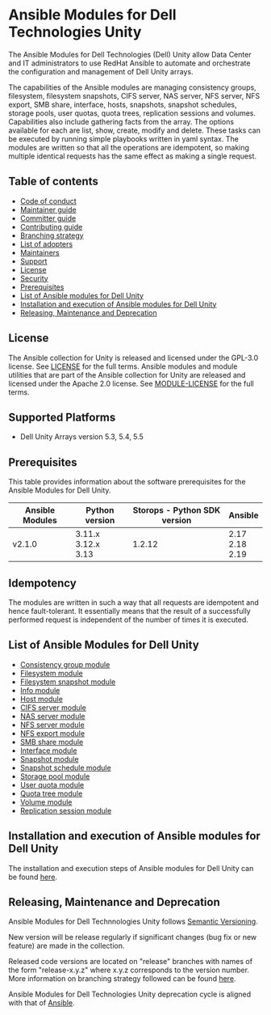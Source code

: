 # Ansible Modules for Dell Technologies Unity

The Ansible Modules for Dell Technologies (Dell) Unity allow Data Center and IT administrators to use RedHat Ansible to automate and orchestrate the configuration and management of Dell Unity arrays.

The capabilities of the Ansible modules are managing consistency groups, filesystem, filesystem snapshots, CIFS server, NAS server, NFS server, NFS export, SMB share, interface, hosts, snapshots, snapshot schedules, storage pools, user quotas, quota trees, replication sessions and volumes. Capabilities also include gathering facts from the array. The options available for each are list, show, create, modify and delete. These tasks can be executed by running simple playbooks written in yaml syntax. The modules are written so that all the operations are idempotent, so making multiple identical requests has the same effect as making a single request.

## Table of contents

* [Code of conduct](https://github.com/dell/ansible-unity/blob/2.1.0/docs/CODE_OF_CONDUCT.md)
* [Maintainer guide](https://github.com/dell/ansible-unity/blob/2.1.0/docs/MAINTAINER_GUIDE.md)
* [Committer guide](https://github.com/dell/ansible-unity/blob/2.1.0/docs/COMMITTER_GUIDE.md)
* [Contributing guide](https://github.com/dell/ansible-unity/blob/2.1.0/docs/CONTRIBUTING.md)
* [Branching strategy](https://github.com/dell/ansible-unity/blob/2.1.0/docs/BRANCHING.md)
* [List of adopters](https://github.com/dell/ansible-unity/blob/2.1.0/docs/ADOPTERS.md)
* [Maintainers](https://github.com/dell/ansible-unity/blob/2.1.0/docs/MAINTAINERS.md)
* [Support](https://github.com/dell/ansible-unity/blob/2.1.0/docs/SUPPORT.md)
* [License](#license)
* [Security](https://github.com/dell/ansible-unity/blob/2.1.0/docs/SECURITY.md)
* [Prerequisites](#prerequisites)
* [List of Ansible modules for Dell Unity](#list-of-ansible-modules-for-dell-unity)
* [Installation and execution of Ansible modules for Dell Unity](#installation-and-execution-of-ansible-modules-for-dell-unity)
* [Releasing, Maintenance and Deprecation](#releasing-maintenance-and-deprecation)

## License
The Ansible collection for Unity is released and licensed under the GPL-3.0 license. See [LICENSE](https://github.com/dell/ansible-unity/blob/2.1.0/LICENSE) for the full terms. Ansible modules and module utilities that are part of the Ansible collection for Unity are released and licensed under the Apache 2.0 license. See [MODULE-LICENSE](https://github.com/dell/ansible-unity/blob/2.1.0/MODULE-LICENSE) for the full terms.

## Supported Platforms
  * Dell Unity Arrays version 5.3, 5.4, 5.5

## Prerequisites
This table provides information about the software prerequisites for the Ansible Modules for Dell Unity.

| **Ansible Modules** | **Python version** | **Storops - Python SDK version** | **Ansible** |
|---------------------|--------------------|----------------------------------|-------------|
| v2.1.0 | 3.11.x <br> 3.12.x <br> 3.13 | 1.2.12 | 2.17 <br> 2.18 <br> 2.19|

## Idempotency
The modules are written in such a way that all requests are idempotent and hence fault-tolerant. It essentially means that the result of a successfully performed request is independent of the number of times it is executed.

## List of Ansible Modules for Dell Unity
  * [Consistency group module](https://github.com/dell/ansible-unity/blob/2.1.0/docs/modules/consistencygroup.rst)
  * [Filesystem module](https://github.com/dell/ansible-unity/blob/2.1.0/docs/modules/filesystem.rst)
  * [Filesystem snapshot module](https://github.com/dell/ansible-unity/blob/2.1.0/docs/modules/filesystem_snapshot.rst)
  * [Info module](https://github.com/dell/ansible-unity/blob/2.1.0/docs/modules/info.rst)
  * [Host module](https://github.com/dell/ansible-unity/blob/2.1.0/docs/modules/host.rst)
  * [CIFS server module](https://github.com/dell/ansible-unity/blob/2.1.0/docs/modules/cifsserver.rst)
  * [NAS server module](https://github.com/dell/ansible-unity/blob/2.1.0/docs/modules/nasserver.rst)
  * [NFS server module](https://github.com/dell/ansible-unity/blob/2.1.0/docs/modules/nfsserver.rst)
  * [NFS export module](https://github.com/dell/ansible-unity/blob/2.1.0/docs/modules/nfs.rst)
  * [SMB share module](https://github.com/dell/ansible-unity/blob/2.1.0/docs/modules/smbshare.rst)
  * [Interface module](https://github.com/dell/ansible-unity/blob/2.1.0/docs/modules/interface.rst)
  * [Snapshot module](https://github.com/dell/ansible-unity/blob/2.1.0/docs/modules/snapshot.rst)
  * [Snapshot schedule module](https://github.com/dell/ansible-unity/blob/2.1.0/docs/modules/snapshotschedule.rst)
  * [Storage pool module](https://github.com/dell/ansible-unity/blob/2.1.0/docs/modules/storagepool.rst)
  * [User quota module](https://github.com/dell/ansible-unity/blob/2.1.0/docs/modules/user_quota.rste)
  * [Quota tree module ](https://github.com/dell/ansible-unity/blob/2.1.0/docs/modules/tree_quota.rst)
  * [Volume module](https://github.com/dell/ansible-unity/blob/2.1.0/docs/modules/volume.rst)
  * [Replication session module](https://github.com/dell/ansible-unity/blob/2.1.0/docs/modules/replication_session.rst)

## Installation and execution of Ansible modules for Dell Unity

The installation and execution steps of Ansible modules for Dell Unity can be found [here](https://github.com/dell/ansible-unity/blob/2.1.0/docs/INSTALLATION.md).

## Releasing, Maintenance and Deprecation

Ansible Modules for Dell Technnologies Unity follows [Semantic Versioning](https://semver.org/).

New version will be release regularly if significant changes (bug fix or new feature) are made in the collection.

Released code versions are located on "release" branches with names of the form "release-x.y.z" where x.y.z corresponds to the version number. More information on branching strategy followed can be found [here](https://github.com/dell/ansible-unity/blob/2.1.0/docs/BRANCHING.md).

Ansible Modules for Dell Technologies Unity deprecation cycle is aligned with that of [Ansible](https://docs.ansible.com/ansible/latest/dev_guide/module_lifecycle.html).
